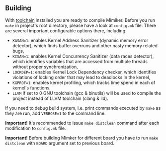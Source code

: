 Building
---

With [toolchain][1] installed you are ready to compile Mimiker. Before you run
`make` in project's root directory, please have a look at `config.mk` file.
There are several important configurable options there, including:
* `KASAN=1`: enables Kernel Address Sanitizer (dynamic memory error detector),
  which finds buffer overruns and other nasty memory related bugs,
* `KCSAN=1`: enables Kernel Concurrency Sanitizer (data races detector), which
  identifies variables that are accessed from multiple threads without proper
  synchronization,
* `LOCKDEP=1`: enables Kernel Lock Dependency checker, which identifies
  violations of locking order that may lead to deadlocks in the kernel,
* `KGPROF=1`: enables kernel profiling, which tracks time spend in each of
  kernel's functions,
* `LLVM` if set to 0 GNU toolchain (gcc & binutils) will be used to compile the
  project instead of LLVM toolchain (clang & lld).

If you need to debug build system, i.e. print commands executed by `make` as
they are run, add `VERBOSE=1` to the command line.

**Important!** It's recommended to issue `make distclean` command after each
modification to `config.mk` file.

**Important!** Before building Mimker for different board you have to run
`make distclean` with `BOARD` argument set to previous board.

[1]: toolchain.md
